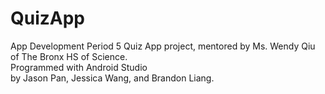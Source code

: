 # QuizApp
App Development Period 5 Quiz App project, mentored by Ms. Wendy Qiu of The Bronx HS of Science. <br />
Programmed with Android Studio <br />
by Jason Pan, Jessica Wang, and Brandon Liang. <br />
